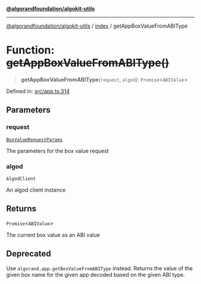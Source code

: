 [**@algorandfoundation/algokit-utils**](../../README.md)

***

[@algorandfoundation/algokit-utils](../../README.md) / [index](../README.md) / getAppBoxValueFromABIType

# Function: ~~getAppBoxValueFromABIType()~~

> **getAppBoxValueFromABIType**(`request`, `algod`): `Promise`\<`ABIValue`\>

Defined in: [src/app.ts:314](https://github.com/algorandfoundation/algokit-utils-ts/blob/main/src/app.ts#L314)

## Parameters

### request

[`BoxValueRequestParams`](../../types/app/interfaces/BoxValueRequestParams.md)

The parameters for the box value request

### algod

`AlgodClient`

An algod client instance

## Returns

`Promise`\<`ABIValue`\>

The current box value as an ABI value

## Deprecated

Use `algorand.app.getBoxValueFromABIType` instead.
Returns the value of the given box name for the given app decoded based on the given ABI type.
